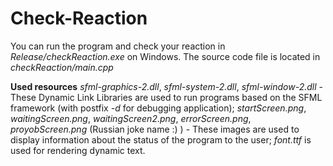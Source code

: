 # Check-Reaction
You can run the program and check your reaction in *Release/checkReaction.exe* on Windows.
The source code file is located in *checkReaction/main.cpp*

**Used resources**
*sfml-graphics-2.dll*, *sfml-system-2.dll*, *sfml-window-2.dll* - These Dynamic Link Libraries are used to run programs based on the SFML framework (with postfix *-d* for debugging application); *startScreen.png*, *waitingScreen.png*, *waitingScreen2.png*, *errorScreen.png*, *proyobScreen.png* (Russian joke name :) ) - These images are used to display information about the status of the program to the user; *font.ttf* is used for rendering dynamic text.
